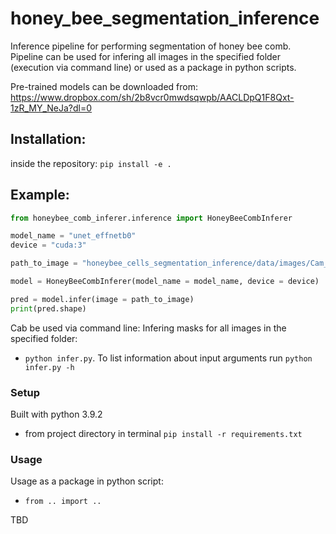 # honey_bee_segmentation_inference
Inference pipeline for performing segmentation of honey bee comb.
Pipeline can be used for infering all images in the specified folder (execution via command line) or used as a package in python scripts.

Pre-trained models can be downloaded from: https://www.dropbox.com/sh/2b8vcr0mwdsqwpb/AACLDpQ1F8Qxt-1zR_MY_NeJa?dl=0

## Installation:

inside the repository: `pip install -e .`

## Example:

```python
from honeybee_comb_inferer.inference import HoneyBeeCombInferer

model_name = "unet_effnetb0"
device = "cuda:3"

path_to_image = "honeybee_cells_segmentation_inference/data/images/Cam_0_2019-07-24T15_29_46.791050+00_00.png"

model = HoneyBeeCombInferer(model_name = model_name, device = device)

pred = model.infer(image = path_to_image)
print(pred.shape)

```
Cab be used via command line:
Infering masks for all images in the specified folder:
- `python infer.py`. To list information about input arguments run `python infer.py -h`



### Setup ###
Built with python 3.9.2

* from project directory in terminal `pip install -r requirements.txt`

### Usage ###



Usage as a package in python script:
- `from .. import ..`


TBD


